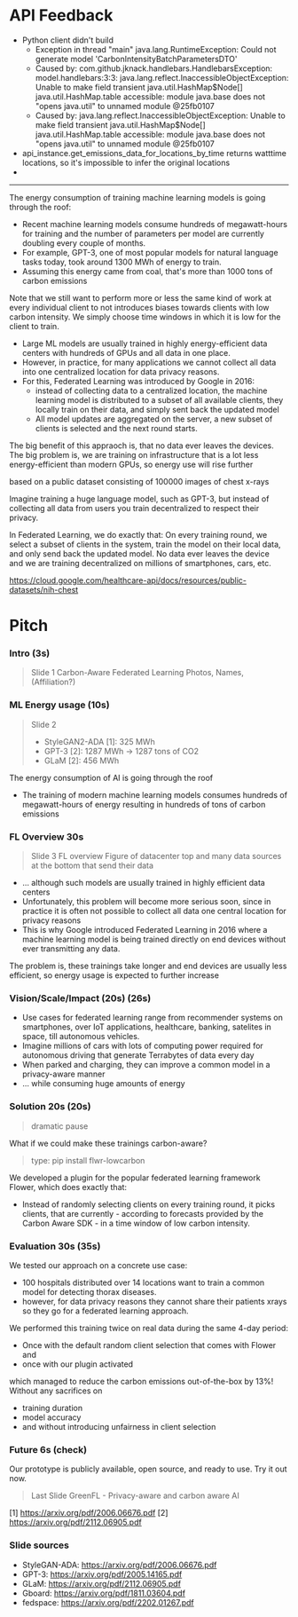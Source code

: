 

# API Feedback

- Python client didn't build 
  - Exception in thread "main" java.lang.RuntimeException: Could not generate model 'CarbonIntensityBatchParametersDTO'
  - Caused by: com.github.jknack.handlebars.HandlebarsException: model.handlebars:3:3: java.lang.reflect.InaccessibleObjectException: Unable to make field transient java.util.HashMap$Node[] java.util.HashMap.table accessible: module java.base does not "opens java.util" to unnamed module @25fb0107
  - Caused by: java.lang.reflect.InaccessibleObjectException: Unable to make field transient java.util.HashMap$Node[] java.util.HashMap.table accessible: module java.base does not "opens java.util" to unnamed module @25fb0107
- api_instance.get_emissions_data_for_locations_by_time returns watttime locations, so it's impossible to infer the original locations
- 


---

The energy consumption of training machine learning models is going through the roof:
- Recent machine learning models consume hundreds of megawatt-hours for training and the number of parameters per model are currently doubling every couple of months.
- For example, GPT-3, one of most popular models for natural language tasks today,
  took around 1300 MWh of energy to train.
- Assuming this energy came from coal, that's more than 1000 tons of carbon emissions

Note that we still want to perform more or less the same kind of work at every individual client to not introduces biases towards clients with low carbon intensity. We simply choose time windows in which it is low for the client to train.


- Large ML models are usually trained in highly energy-efficient data centers with hundreds of GPUs and all data in one place.
- However, in practice, for many applications we cannot collect all data into one centralized location for data privacy reasons.
- For this, Federated Learning was introduced by Google in 2016:
  - instead of collecting data to a centralized location, the machine learning model is distributed to a subset of all available clients, they locally train on their data, and simply sent back the updated model
  - All model updates are aggregated on the server, a new subset of clients is selected and the next round starts.

The big benefit of this appraoch is, that no data ever leaves the devices.
The big problem is, we are training on infrastructure that is a lot less energy-efficient than modern GPUs, so energy use will rise further

 based on a public dataset consisting of 100000 images of chest x-rays

Imagine training a huge language model, such as GPT-3,
but instead of collecting all data from users
you train decentralized to respect their privacy.

In Federated Learning, we do exactly that: On every training round,
we select a subset of clients in the system, train the model on their local
data, and only send back the updated model. No data ever leaves the device    
and we are training decentralized on millions of smartphones, cars, etc.

https://cloud.google.com/healthcare-api/docs/resources/public-datasets/nih-chest


# Pitch

### Intro (3s)

> Slide 1
> Carbon-Aware Federated Learning
> Photos, Names, (Affiliation?)

### ML Energy usage (10s)

> Slide 2
> - StyleGAN2-ADA [1]: 325 MWh
> - GPT-3 [2]: 1287 MWh -> 1287 tons of CO2
> - GLaM [2]: 456 MWh

The energy consumption of AI is going through the roof

- The training of modern machine learning models consumes hundreds of megawatt-hours of energy resulting in hundreds of tons of carbon emissions

### FL Overview 30s

> Slide 3
> FL overview
> Figure of datacenter top and many data sources at the bottom that send their data


- ... although such models are usually trained in highly efficient data centers
- Unfortunately, this problem will become more serious soon, since in practice it is often not possible to collect all data one central location for privacy reasons
- This is why Google introduced Federated Learning in 2016 where a machine learning model is being trained directly on end devices without ever transmitting any data.

The problem is, these trainings take longer and end devices are usually less efficient, so energy usage is expected to further increase


### Vision/Scale/Impact (20s) (26s)

- Use cases for federated learning range from recommender systems on smartphones, over IoT applications, healthcare, banking, satelites in space, till autonomous vehicles.
- Imagine millions of cars with lots of computing power required for autonomous driving that generate Terrabytes of data every day
- When parked and charging, they can improve a common model in a privacy-aware manner
- ... while consuming huge amounts of energy


### Solution 20s (20s)

> dramatic pause

What if we could make these trainings carbon-aware?
> type: pip install flwr-lowcarbon

We developed a plugin for the popular federated learning framework Flower,
which does exactly that:
- Instead of randomly selecting clients on every training round, it picks clients, that are currently - according to forecasts provided by the Carbon Aware SDK - in a time window of low carbon intensity.


### Evaluation 30s (35s)

We tested our approach on a concrete use case:
- 100 hospitals distributed over 14 locations want to train a common model for detecting thorax diseases.
- however, for data privacy reasons they cannot share their patients xrays so they go for a federated learning approach.

We performed this training twice on real data during the same 4-day period:
- Once with the default random client selection that comes with Flower and
- once with our plugin activated

which managed to reduce the carbon emissions out-of-the-box by 13%!
Without any sacrifices on
- training duration
- model accuracy
- and without introducing unfairness in client selection


### Future 6s (check)

Our prototype is publicly available, open source, and ready to use.
Try it out now.

> Last Slide
> GreenFL - Privacy-aware and carbon aware AI


[1] https://arxiv.org/pdf/2006.06676.pdf
[2] https://arxiv.org/pdf/2112.06905.pdf


### Slide sources

- StyleGAN-ADA: https://arxiv.org/pdf/2006.06676.pdf
- GPT-3: https://arxiv.org/pdf/2005.14165.pdf
- GLaM: https://arxiv.org/pdf/2112.06905.pdf
- Gboard: https://arxiv.org/pdf/1811.03604.pdf
- fedspace: https://arxiv.org/pdf/2202.01267.pdf
